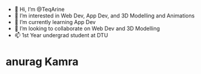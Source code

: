 - 👋 Hi, I’m @TeqArine
- 👀 I’m interested in Web Dev, App Dev, and 3D Modelling and Animations
- 🌱 I’m currently learning App Dev
- 💞️ I’m looking to collaborate on Web Dev and 3D Modelling
- 📫 1st Year undergrad student at DTU
# anurag Kamra

<!---
TeqArine/TeqArine is a ✨ special ✨ repository because its `README.md` (this file) appears on your GitHub profile.
You can click the Preview link to take a look at your changes.
--->
